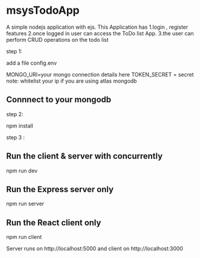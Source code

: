 # msysTodoApp
A simple nodejs application with ejs.
This Application has 
1.login , register features
2.once logged in user can access the ToDo list App.
3.the user can perform CRUD operations on the todo list

step 1:

add a file config.env

MONGO_URI=your mongo connection details here
TOKEN_SECRET = secret
note: whitelist your ip if you are using atlas mongodb
## Connnect to your mongodb 
step 2:

  npm install

step 3 :

## Run the client & server with concurrently
npm run dev

## Run the Express server only
npm run server

## Run the React client only
 npm run client

 Server runs on http://localhost:5000 and client on http://localhost:3000




